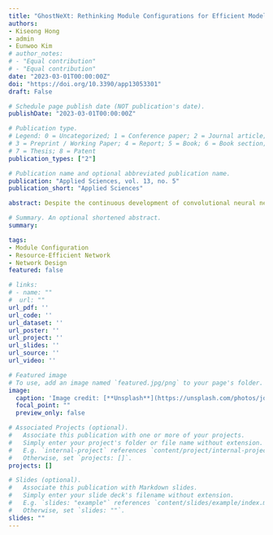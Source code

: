 ```yaml
---
title: "GhostNeXt: Rethinking Module Configurations for Efficient Model Design"
authors:
- Kiseong Hong
- admin
- Eunwoo Kim
# author_notes:
# - "Equal contribution"
# - "Equal contribution"
date: "2023-03-01T00:00:00Z"
doi: "https://doi.org/10.3390/app13053301"
draft: False

# Schedule page publish date (NOT publication's date).
publishDate: "2023-03-01T00:00:00Z"

# Publication type.
# Legend: 0 = Uncategorized; 1 = Conference paper; 2 = Journal article;
# 3 = Preprint / Working Paper; 4 = Report; 5 = Book; 6 = Book section;
# 7 = Thesis; 8 = Patent
publication_types: ["2"]

# Publication name and optional abbreviated publication name.
publication: "Applied Sciences, vol. 13, no. 5"
publication_short: "Applied Sciences"

abstract: Despite the continuous development of convolutional neural networks, it remains a challenge to achieve performance improvement with fewer parameters and floating point operations (FLOPs) as a light-weight model. In particular, excessive expressive power on a module is a crucial cause of skyrocketing the computational cost of the entire network. We argue that it is necessary to optimize the entire network by optimizing single modules or blocks of the network. Therefore, we propose GhostNeXt, a promising alternative to GhostNet, by adjusting the module configuration inside the Ghost block. We introduce a controller to select channel operations of the module dynamically. It holds a plug-and-play component that is more useful than the existing approach. Experiments on several classification tasks demonstrate that the proposed method is a better alternative to convolution layers in baseline models. GhostNeXt achieves competitive recognition performance compared to GhostNet and other popular models while reducing computational costs on the benchmark datasets.

# Summary. An optional shortened abstract.
summary: 

tags: 
- Module Configuration
- Resource-Efficient Network
- Network Design
featured: false

# links:
# - name: ""
#  url: ""
url_pdf: ''
url_code: ''
url_dataset: ''
url_poster: ''
url_project: ''
url_slides: ''
url_source: ''
url_video: ''

# Featured image
# To use, add an image named `featured.jpg/png` to your page's folder. 
image:
  caption: 'Image credit: [**Unsplash**](https://unsplash.com/photos/jdD8gXaTZsc)'
  focal_point: ""
  preview_only: false

# Associated Projects (optional).
#   Associate this publication with one or more of your projects.
#   Simply enter your project's folder or file name without extension.
#   E.g. `internal-project` references `content/project/internal-project/index.md`.
#   Otherwise, set `projects: []`.
projects: []

# Slides (optional).
#   Associate this publication with Markdown slides.
#   Simply enter your slide deck's filename without extension.
#   E.g. `slides: "example"` references `content/slides/example/index.md`.
#   Otherwise, set `slides: ""`.
slides: ""
---
```


<!-- {{% callout note %}}
Click the *Cite* button above to demo the feature to enable visitors to import publication metadata into their reference management software.
{{% /callout %}}

{{% callout note %}}
Create your slides in Markdown - click the *Slides* button to check out the example.
{{% /callout %}} -->

<!-- Supplementary notes can be added here, including [code, math, and images](https://wowchemy.com/docs/writing-markdown-latex/). -->
